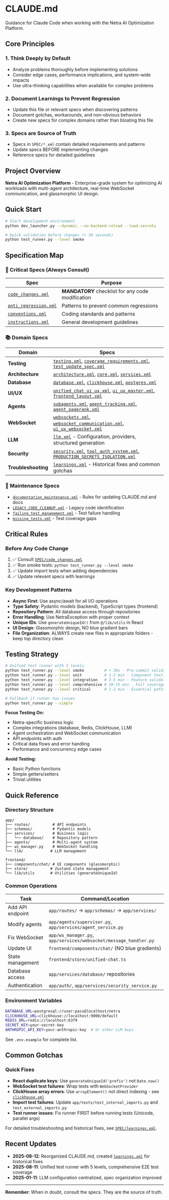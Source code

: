 # CLAUDE.md

Guidance for Claude Code when working with the Netra AI Optimization Platform.

## Core Principles

### 1. Think Deeply by Default
- Analyze problems thoroughly before implementing solutions
- Consider edge cases, performance implications, and system-wide impacts
- Use ultra-thinking capabilities when available for complex problems

### 2. Document Learnings to Prevent Regression
- Update this file or relevant specs when discovering patterns
- Document gotchas, workarounds, and non-obvious behaviors  
- Create new specs for complex domains rather than bloating this file

### 3. Specs are Source of Truth
- Specs in `SPEC/*.xml` contain detailed requirements and patterns
- Update specs BEFORE implementing changes
- Reference specs for detailed guidelines

## Project Overview

**Netra AI Optimization Platform** - Enterprise-grade system for optimizing AI workloads with multi-agent architecture, real-time WebSocket communication, and glassmorphic UI design.

## Quick Start

```bash
# Start development environment
python dev_launcher.py --dynamic --no-backend-reload --load-secrets

# Quick validation before changes (< 30 seconds)
python test_runner.py --level smoke
```

## Specification Map

### 🔴 Critical Specs (Always Consult)
| Spec | Purpose |
|------|---------|
| [`code_changes.xml`](SPEC/code_changes.xml) | **MANDATORY** checklist for any code modification |
| [`anti_regression.xml`](SPEC/anti_regression.xml) | Patterns to prevent common regressions |
| [`conventions.xml`](SPEC/conventions.xml) | Coding standards and patterns |
| [`instructions.xml`](SPEC/instructions.xml) | General development guidelines |

### 📚 Domain Specs
| Domain | Specs |
|--------|-------|
| **Testing** | [`testing.xml`](SPEC/testing.xml), [`coverage_requirements.xml`](SPEC/coverage_requirements.xml), [`test_update_spec.xml`](SPEC/test_update_spec.xml) |
| **Architecture** | [`architecture.xml`](SPEC/architecture.xml), [`core.xml`](SPEC/core.xml), [`services.xml`](SPEC/services.xml) |
| **Database** | [`database.xml`](SPEC/database.xml), [`clickhouse.xml`](SPEC/clickhouse.xml), [`postgres.xml`](SPEC/postgres.xml) |
| **UI/UX** | [`unified_chat_ui_ux.xml`](SPEC/unified_chat_ui_ux.xml), [`ui_ux_master.xml`](SPEC/ui_ux_master.xml), [`frontend_layout.xml`](SPEC/frontend_layout.xml) |
| **Agents** | [`subagents.xml`](SPEC/subagents.xml), [`agent_tracking.xml`](SPEC/agent_tracking.xml), [`agent_pagerank.xml`](SPEC/agent_pagerank.xml) |
| **WebSocket** | [`websockets.xml`](SPEC/websockets.xml), [`websocket_communication.xml`](SPEC/websocket_communication.xml), [`ui_ux_websocket.xml`](SPEC/ui_ux_websocket.xml) |
| **LLM** | [`llm.xml`](SPEC/llm.xml) - Configuration, providers, structured generation |
| **Security** | [`security.xml`](SPEC/security.xml), [`tool_auth_system.xml`](SPEC/tool_auth_system.xml), [`PRODUCTION_SECRETS_ISOLATION.xml`](SPEC/PRODUCTION_SECRETS_ISOLATION.xml) |
| **Troubleshooting** | [`learnings.xml`](SPEC/learnings.xml) - Historical fixes and common gotchas |

### 🧹 Maintenance Specs
- [`documentation_maintenance.xml`](SPEC/documentation_maintenance.xml) - Rules for updating CLAUDE.md and docs
- [`LEGACY_CODE_CLEANUP.xml`](SPEC/LEGACY_CODE_CLEANUP.xml) - Legacy code identification
- [`failing_test_management.xml`](SPEC/failing_test_management.xml) - Test failure handling
- [`missing_tests.xml`](SPEC/missing_tests.xml) - Test coverage gaps

## Critical Rules

### Before Any Code Change
1. ✅ Consult [`SPEC/code_changes.xml`](SPEC/code_changes.xml)
2. ✅ Run smoke tests: `python test_runner.py --level smoke`
3. ✅ Update import tests when adding dependencies
4. ✅ Update relevant specs with learnings

### Key Development Patterns
- **Async First**: Use async/await for all I/O operations
- **Type Safety**: Pydantic models (backend), TypeScript types (frontend)
- **Repository Pattern**: All database access through repositories
- **Error Handling**: Use NetraException with proper context
- **Unique IDs**: Use `generateUniqueId()` from `@/lib/utils` in React
- **UI Design**: Glassmorphic design, NO blue gradient bars
- **File Organization**: ALWAYS create new files in appropriate folders - keep top directory clean

## Testing Strategy

```bash
# Unified test runner with 5 levels
python test_runner.py --level smoke         # < 30s - Pre-commit validation
python test_runner.py --level unit          # 1-2 min - Component testing
python test_runner.py --level integration   # 3-5 min - Feature validation
python test_runner.py --level comprehensive # 10-15 min - Full coverage (97% target)
python test_runner.py --level critical      # 1-2 min - Essential paths

# Fallback if runner has issues
python test_runner.py --simple
```

**Focus Testing On:**
- Netra-specific business logic
- Complex integrations (database, Redis, ClickHouse, LLM)
- Agent orchestration and WebSocket communication
- API endpoints with auth
- Critical data flows and error handling
- Performance and concurrency edge cases

**Avoid Testing:**
- Basic Python functions
- Simple getters/setters
- Trivial utilities

## Quick Reference

### Directory Structure
```
app/
├── routes/          # API endpoints
├── schemas/         # Pydantic models
├── services/        # Business logic
│   └── database/    # Repository pattern
├── agents/          # Multi-agent system
├── ws_manager.py    # WebSocket handling
└── llm/            # LLM management

frontend/
├── components/chat/ # UI components (glassmorphic)
├── store/          # Zustand state management
└── lib/utils       # Utilities (generateUniqueId)
```

### Common Operations

| Task | Command/Location |
|------|-----------------|
| Add API endpoint | `app/routes/` → `app/schemas/` → `app/services/` |
| Modify agents | `app/agents/supervisor.py`, `app/services/agent_service.py` |
| Fix WebSocket | `app/ws_manager.py`, `app/services/websocket/message_handler.py` |
| Update UI | `frontend/components/chat/` (NO blue gradients) |
| State management | `frontend/store/unified-chat.ts` |
| Database access | `app/services/database/` repositories |
| Authentication | `app/auth/`, `app/services/security_service.py` |

### Environment Variables
```bash
DATABASE_URL=postgresql://user:pass@localhost/netra
CLICKHOUSE_URL=clickhouse://localhost:9000/default
REDIS_URL=redis://localhost:6379
SECRET_KEY=your-secret-key
ANTHROPIC_API_KEY=your-anthropic-key  # Or other LLM keys
```

See `.env.example` for complete list.

## Common Gotchas

### Quick Fixes
- **React duplicate keys**: Use `generateUniqueId('prefix')` not `Date.now()`
- **WebSocket test failures**: Wrap tests with `WebSocketProvider`
- **ClickHouse array errors**: Use `arrayElement()` not direct indexing - see [`clickhouse.xml`](SPEC/clickhouse.xml)
- **Import test failures**: Update `app/tests/test_internal_imports.py` and `test_external_imports.py`
- **Test runner issues**: Fix runner FIRST before running tests (Unicode, parallel args)

For detailed troubleshooting and historical fixes, see [`SPEC/learnings.xml`](SPEC/learnings.xml).

## Recent Updates

- **2025-08-12**: Reorganized CLAUDE.md, created [`learnings.xml`](SPEC/learnings.xml) for historical fixes
- **2025-08-11**: Unified test runner with 5 levels, comprehensive E2E test coverage
- **2025-01-11**: LLM configuration centralized, spec organization improved

---

**Remember**: When in doubt, consult the specs. They are the source of truth.